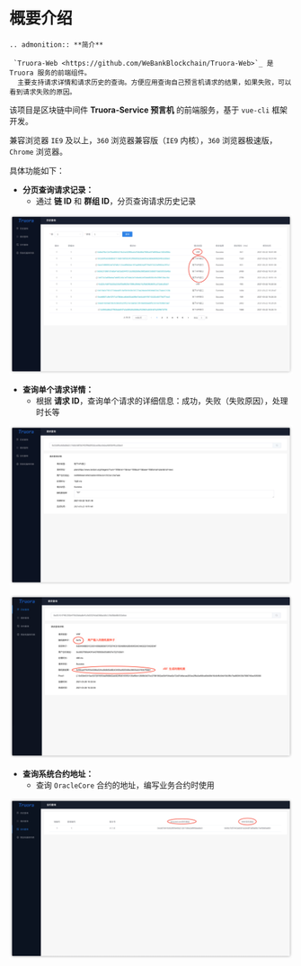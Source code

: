 # 概要介绍

```eval_rst
.. admonition:: **简介**

 `Truora-Web <https://github.com/WeBankBlockchain/Truora-Web>`_ 是 Truora 服务的前端组件。
  主要支持请求详情和请求历史的查询。方便应用查询自己预言机请求的结果，如果失败，可以看到请求失败的原因。   
```

该项目是区块链中间件 **Truora-Service 预言机** 的前端服务，基于 `vue-cli` 框架开发。

兼容浏览器 `IE9` 及以上，`360` 浏览器兼容版（`IE9` 内核），`360` 浏览器极速版，`Chrome` 浏览器。    

  具体功能如下：  

* **分页查询请求记录：**
    * 通过 **链 ID** 和 **群组 ID**，分页查询请求历史记录
    
![](../../images/Truora-Web/history_list.png)
    
* **查询单个请求详情：**
    * 根据 **请求 ID**，查询单个请求的详细信息：成功，失败（失败原因），处理时长等
    
![](../../images/Truora-Web/history_detail_api.png)


![](../../images/Truora-Web/history_detail_vrf.png)


<span id="list_oracle_address"/>

* **查询系统合约地址：**
    * 查询 `OracleCore` 合约的地址，编写业务合约时使用
    
![](../../images/develop/oracle-core-address.png)
	






